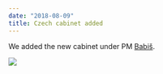 ```yaml
---
date: "2018-08-09"
title: Czech cabinet added
---
```


We added the new cabinet under PM [Babiš](http://www.parlgov.org/explore/cze/cabinet/2018-06-27/).

![](/images/parliament-european-union.jpg)
